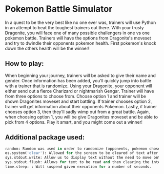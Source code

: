 # Pokemon Battle Simulator

In a quest to be the very best like no one ever was, trainers will use Python in an attempt to beat the toughest trainers out there. With your trusty Dragonite, you will face one of many possible challengers in one vs one pokemon battle. Trainers will have the options from Dragonite's moveset and try to dwindle their opponents pokemon health. First pokemon's knock down the others health will be the winner! 


## How to play:

When beginning your journey, trainers will be asked to give their name and gender. Once information has been added, you'll quickly jump into battle with a trainer that is randomize. Using your Dragonite, your opponent will either send out a fierce Charizard or nightmarish Gengar. Trainer will have from three options to choose from. Choose option 1 and trainer will be shown Dragonites moveset and start battling. If trainer chooses option 2, trainer will get information about their opponents Pokemon. Lastly, if trainer chooses option 3, then they'll sadly wimp out from a great battle. Again, when choosing option 1, you will be give Dragonites moveset and be able to pick from 4 options. Play it smart, and you might come out a winner!


## Additional package used:
```py
random: Random was used in order to randomize (opponents, pokemon chose and moveset)
os.system('clear'): Allowed for the screen to be cleared of text after 5 seconds.
sys.stdout.write: Allow us to display text without the need to move onto a new line.
sys.stdout.flush: Allows for text to be read and then clearing the internal buffer. 
time.sleep: : Will suspend given execution for a number of seconds.
```

